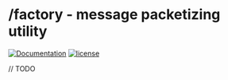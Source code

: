 # /factory - message packetizing utility

[![Documentation](https://godoc.org/github.com/adrianosela/rdtp/factory?status.svg)](https://godoc.org/github.com/adrianosela/rdtp/factory)
[![license](https://img.shields.io/github/license/adrianosela/rdtp.svg)](https://github.com/adrianosela/rdtp/blob/master/LICENSE)

// TODO